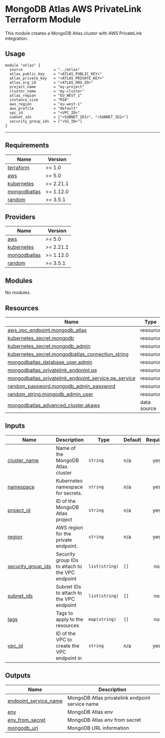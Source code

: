 # MongoDB Atlas AWS PrivateLink Terraform Module

This module creates a MongoDB Atlas cluster with AWS PrivateLink integration.

## Usage

```hcl
module "atlas" {
  source              = "../atlas"
  atlas_public_key    = "<ATLAS_PUBLIC_KEY>"
  atlas_private_key   = "<ATLAS_PRIVATE_KEY>"
  atlas_org_id        = "<ATLAS_ORG_ID>"
  project_name        = "my-project"
  cluster_name        = "my-cluster"
  atlas_region        = "EU_WEST_1"
  instance_size       = "M10"
  aws_region          = "eu-west-1"
  aws_profile         = "default"
  vpc_id              = "<VPC_ID>"
  subnet_ids          = ["<SUBNET_ID1>", "<SUBNET_ID2>"]
  security_group_ids  = ["<SG_ID>"]
}
```


---

<!-- BEGIN_TF_DOCS -->
## Requirements

| Name | Version |
|------|---------|
| <a name="requirement_terraform"></a> [terraform](#requirement\_terraform) | >= 1.0 |
| <a name="requirement_aws"></a> [aws](#requirement\_aws) | >= 5.0 |
| <a name="requirement_kubernetes"></a> [kubernetes](#requirement\_kubernetes) | >= 2.21.1 |
| <a name="requirement_mongodbatlas"></a> [mongodbatlas](#requirement\_mongodbatlas) | >= 1.12.0 |
| <a name="requirement_random"></a> [random](#requirement\_random) | >= 3.5.1 |

## Providers

| Name | Version |
|------|---------|
| <a name="provider_aws"></a> [aws](#provider\_aws) | >= 5.0 |
| <a name="provider_kubernetes"></a> [kubernetes](#provider\_kubernetes) | >= 2.21.1 |
| <a name="provider_mongodbatlas"></a> [mongodbatlas](#provider\_mongodbatlas) | >= 1.12.0 |
| <a name="provider_random"></a> [random](#provider\_random) | >= 3.5.1 |

## Modules

No modules.

## Resources

| Name | Type |
|------|------|
| [aws_vpc_endpoint.mongodb_atlas](https://registry.terraform.io/providers/hashicorp/aws/latest/docs/resources/vpc_endpoint) | resource |
| [kubernetes_secret.mongodb](https://registry.terraform.io/providers/hashicorp/kubernetes/latest/docs/resources/secret) | resource |
| [kubernetes_secret.mongodb_admin](https://registry.terraform.io/providers/hashicorp/kubernetes/latest/docs/resources/secret) | resource |
| [kubernetes_secret.mongodbatlas_connection_string](https://registry.terraform.io/providers/hashicorp/kubernetes/latest/docs/resources/secret) | resource |
| [mongodbatlas_database_user.admin](https://registry.terraform.io/providers/mongodb/mongodbatlas/latest/docs/resources/database_user) | resource |
| [mongodbatlas_privatelink_endpoint.pe](https://registry.terraform.io/providers/mongodb/mongodbatlas/latest/docs/resources/privatelink_endpoint) | resource |
| [mongodbatlas_privatelink_endpoint_service.pe_service](https://registry.terraform.io/providers/mongodb/mongodbatlas/latest/docs/resources/privatelink_endpoint_service) | resource |
| [random_password.mongodb_admin_password](https://registry.terraform.io/providers/hashicorp/random/latest/docs/resources/password) | resource |
| [random_string.mongodb_admin_user](https://registry.terraform.io/providers/hashicorp/random/latest/docs/resources/string) | resource |
| [mongodbatlas_advanced_cluster.akaws](https://registry.terraform.io/providers/mongodb/mongodbatlas/latest/docs/data-sources/advanced_cluster) | data source |

## Inputs

| Name | Description | Type | Default | Required |
|------|-------------|------|---------|:--------:|
| <a name="input_cluster_name"></a> [cluster\_name](#input\_cluster\_name) | Name of the MongoDB Atlas cluster | `string` | n/a | yes |
| <a name="input_namespace"></a> [namespace](#input\_namespace) | Kubernetes namespace for secrets. | `string` | n/a | yes |
| <a name="input_project_id"></a> [project\_id](#input\_project\_id) | ID of the MongoDB Atlas project | `string` | n/a | yes |
| <a name="input_region"></a> [region](#input\_region) | AWS region for the private endpoint. | `string` | n/a | yes |
| <a name="input_security_group_ids"></a> [security\_group\_ids](#input\_security\_group\_ids) | Security group IDs to attach to the VPC endpoint | `list(string)` | `[]` | no |
| <a name="input_subnet_ids"></a> [subnet\_ids](#input\_subnet\_ids) | Subnet IDs to attach to the VPC endpoint | `list(string)` | `[]` | no |
| <a name="input_tags"></a> [tags](#input\_tags) | Tags to apply to the resources | `map(string)` | `{}` | no |
| <a name="input_vpc_id"></a> [vpc\_id](#input\_vpc\_id) | ID of the VPC to create the VPC endpoint in | `string` | n/a | yes |

## Outputs

| Name | Description |
|------|-------------|
| <a name="output_endpoint_service_name"></a> [endpoint\_service\_name](#output\_endpoint\_service\_name) | MongoDB Atlas privatelink endpoint service name |
| <a name="output_env"></a> [env](#output\_env) | MongoDB Atlas env |
| <a name="output_env_from_secret"></a> [env\_from\_secret](#output\_env\_from\_secret) | MongoDB Atlas env from secret |
| <a name="output_mongodb_url"></a> [mongodb\_url](#output\_mongodb\_url) | MongoDB URL information |
<!-- END_TF_DOCS -->